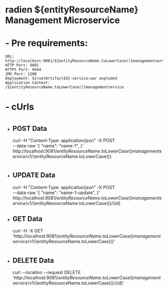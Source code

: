 radien ${entityResourceName} Management Microservice
======

#
# - Pre requirements:

    URL: http://localhost:9081/${entityResourceName.toLowerCase()}managementservice/v1/${entityResourceName.toLowerCase()}
    HTTP Port: 9081
    HTTPS Port: 9444
    JMX Port: 1200
    Deployment: ${rootArtifactId}-service:war exploded
    Application Context: /${entityResourceName.toLowerCase()}managementservice

#
# - cUrls

#
* POST Data
  ------

    curl -H "Content-Type: application/json" -X POST \
      --data-raw '{
        "name": "name-1",
      }' http://localhost:9081/${entityResourceName.toLowerCase()}managementservice/v1/${entityResourceName.toLowerCase()}

#
* UPDATE Data
  ------

    curl -H "Content-Type: application/json" -X POST \
      --data-raw '{
        "name": "name-1-update",
      }' http://localhost:9081/${entityResourceName.toLowerCase()}managementservice/v1/${entityResourceName.toLowerCase()}/{id}


* GET Data
  ------
    curl -H -X GET 'http://localhost:9081/${entityResourceName.toLowerCase()}managementservice/v1/${entityResourceName.toLowerCase()}'
    
#
* DELETE Data
  ------
    curl --location --request DELETE 'http://localhost:9081/${entityResourceName.toLowerCase()}managementservice/v1/${entityResourceName.toLowerCase()}/{id}'
